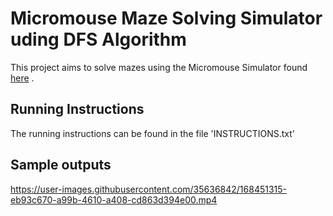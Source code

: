 # Micromouse Maze Solving Simulator uding DFS Algorithm

This project aims to solve mazes using the Micromouse Simulator found <a href="https://github.com/mackorone/mms" target="_blank">here</a> .

## Running Instructions

The running instructions can be found in the file 'INSTRUCTIONS.txt'

## Sample outputs



https://user-images.githubusercontent.com/35636842/168451315-eb93c670-a99b-4610-a408-cd863d394e00.mp4
